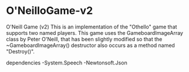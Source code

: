 # O'NeilloGame-v2

O'Neill Game (v2)
This is an implementation of the "Othello" game that supports two named players.
This game uses the GameboardImageArray class by Peter O'Neill, that has been slightly modified so that the ~GameboardImageArray() destructor also occurs as a method named "Destroy()".

dependencies
-System.Speech
-Newtonsoft.Json
